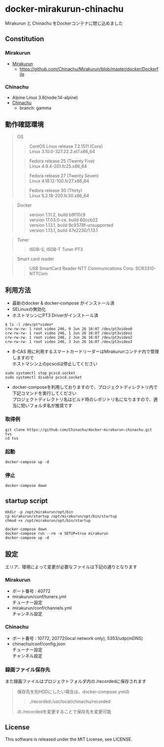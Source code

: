 # docker-mirakurun-chinachu
Mirakurun と Chinachu をDockerコンテナに閉じ込めました

## Constitution
### Mirakurun
- [Mirakurun](https://github.com/Chinachu/Mirakurun)
  - https://github.com/Chinachu/Mirakurun/blob/master/docker/Dockerfile

### Chinachu
- Alpine Linux 3.8(node:14-alpine)
- [Chinachu](https://github.com/Chinachu/Chinachu)
  - branch: gamma

## 動作確認環境
> OS
>>CentOS Linux release 7.2.1511 (Core)  
>> Linux 3.10.0-327.22.2.el7.x86_64  
>
>>Fedora release 25 (Twenty Five)  
>> Linux 4.9.4-201.fc25.x86_64  
>
>>Fedora release 27 (Twenty Seven)  
>> Linux 4.18.12-100.fc27.x86_64  
>
>>Fedora release 30 (Thirty)  
>> Linux 5.2.18-200.fc30.x86_64  

>Docker
>>version 1.11.2, build b9f10c9  
>>version 17.03.0-ce, build 60ccb22  
>>version 1.13.1, build 9c9378f-unsupported  
>>version 1.13.1, build 47e2230/1.13.1  

>Tuner
>>ISDB-S, ISDB-T Tuner PT3  

>Smart card reader
>>USB SmartCard Reader NTT Communications Corp. SCR3310-NTTCom  

## 利用方法
- 最新のdocker & docker-compose がインストール済
- SELinuxの無効化
- ホストマシンにPT3 Driverがインストール済
```
$ ls -l /dev/pt*video*
crw-rw-rw- 1 root video 246, 0 Jun 26 16:07 /dev/pt3video0
crw-rw-rw- 1 root video 246, 1 Jun 26 16:07 /dev/pt3video1
crw-rw-rw- 1 root video 246, 2 Jun 26 16:07 /dev/pt3video2
crw-rw-rw- 1 root video 246, 3 Jun 26 16:07 /dev/pt3video3
```
- B-CAS 用に利用するスマートカードリーダーはMirakurunコンテナ内で管理しますので  
ホストマシン上のpcscdは停止してください
```
sudo systemctl stop pcscd.socket
sudo systemctl disable pcscd.socket
```

- docker-composeを利用しておりますので、プロジェクトディレクトリ内で下記コマンドを実行してください  
プロジェクトディレクトリ名はビルド時のレポジトリ名になりますので、適当に短いフォルダ名が推奨です

### 取得例
```shell
git clone https://github.com/Chinachu/docker-mirakurun-chinachu.git tvs
cd tvs
```
### 起動
```shell
docker-compose up -d
```
### 停止
```shell
docker-compose down
```

## startup script
```shell
mkdir -p /opt/mirakurun/opt/bin
cp mirakurun/startup /opt/mirakurun/opt/bin/startup
chmod +x /opt/mirakurun/opt/bin/startup

docker-compose down
docker-compose run --rm -e SETUP=true mirakurun
docker-compose up -d
```

## 設定
エリア、環境によって変更が必要なファイルは下記の通りとなります
### Mirakurun
- ポート番号 : 40772
- mirakurun/conf/tuners.yml  
チューナー設定
- mirakurun/conf/channels.yml  
チャンネル設定

### Chinachu
- ポート番号 : 10772, 20772(local network only), 5353/udp(mDNS)
- chinachu/conf/config.json  
チューナー設定  
チャンネル設定

### 録画ファイル保存先
また録画ファイルはプロジェクトフォルダ内の./recordedに保存されます  
> 保存先を別HDDにしたい場合は、docker-compose.ymlの
>> ./recorded:/usr/local/chinachu/recorded
>
> の./recordedを変更することで保存先を変更可能

## License
This software is released under the MIT License, see LICENSE.
